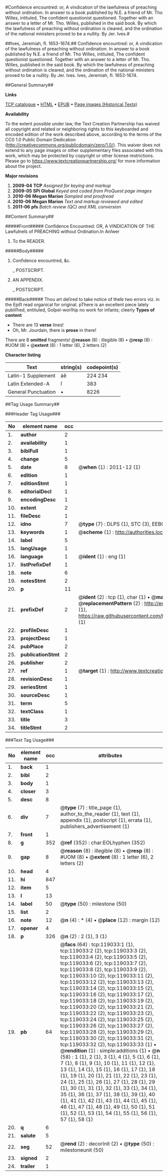 #Confidence encountred: or, A vindication of the lawfulness of preaching without ordination. In answer to a book published by N.E. a friend of Mr. Tho Willes, intituled, The confident questionist questioned. Together with an answer to a letter of Mr. Tho. Willes, published in the said book. By which the lawfulness of preaching without ordination is cleared, and the ordination of the national ministers proved to be a nullity. By Jer. Ives.#

##Ives, Jeremiah, fl. 1653-1674.##
Confidence encountred: or, A vindication of the lawfulness of preaching without ordination. In answer to a book published by N.E. a friend of Mr. Tho Willes, intituled, The confident questionist questioned. Together with an answer to a letter of Mr. Tho. Willes, published in the said book. By which the lawfulness of preaching without ordination is cleared, and the ordination of the national ministers proved to be a nullity. By Jer. Ives.
Ives, Jeremiah, fl. 1653-1674.

##General Summary##

**Links**

[TCP catalogue](http://www.ota.ox.ac.uk/tcp/)  • 
[HTML](http://tei.it.ox.ac.uk/tcp/Texts-HTML/free/A87/A87226.html)  • 
[EPUB](http://tei.it.ox.ac.uk/tcp/Texts-EPUB/free/A87/A87226.epub) • 
[Page images (Historical Texts)](https://historicaltexts.jisc.ac.uk/eebo-99866748e)

**Availability**

To the extent possible under law, the Text Creation Partnership has waived all copyright and related or neighboring rights to this keyboarded and encoded edition of the work described above, according to the terms of the CC0 1.0 Public Domain Dedication (http://creativecommons.org/publicdomain/zero/1.0/). This waiver does not extend to any page images or other supplementary files associated with this work, which may be protected by copyright or other license restrictions. Please go to https://www.textcreationpartnership.org/ for more information about the project.

**Major revisions**

1. __2009-04__ __TCP__ *Assigned for keying and markup*
1. __2009-05__ __SPi Global__ *Keyed and coded from ProQuest page images*
1. __2010-06__ __Megan Marion__ *Sampled and proofread*
1. __2010-06__ __Megan Marion__ *Text and markup reviewed and edited*
1. __2011-06__ __pfs__ *Batch review (QC) and XML conversion*

##Content Summary##

#####Front#####
Confidence Encountred: OR, A VINDICATION OF THE Lawfulneſs of PREACHING without Ordination.In Anſwer
1. To the READER.

#####Body#####

1. Confidence encountred, &c.

    _ POSTSCRIPT.

1. AN APPENDIX.

    _ POSTSCRIPT.

#####Back#####
Thou art deſired to take notice of theſe two errors viz. in the Epiſt read organical for original. pThere is an excellent piece lately publiſhed, entituled, Goſpel-worſhip no work for infants; cleerly
**Types of content**

  * There are 13 **verse** lines!
  * Oh, Mr. Jourdain, there is **prose** in there!

There are 8 **omitted** fragments! 
 @__reason__ (8) : illegible (8)  •  @__resp__ (8) : #UOM (8)  •  @__extent__ (8) : 1 letter (6), 2 letters (2)

**Character listing**


|Text|string(s)|codepoint(s)|
|---|---|---|
|Latin-1 Supplement|àê|224 234|
|Latin Extended-A|ſ|383|
|General Punctuation|•|8226|

##Tag Usage Summary##

###Header Tag Usage###

|No|element name|occ|attributes|
|---|---|---|---|
|1.|__author__|2||
|2.|__availability__|1||
|3.|__biblFull__|1||
|4.|__change__|5||
|5.|__date__|8| @__when__ (1) : 2011-12 (1)|
|6.|__edition__|1||
|7.|__editionStmt__|1||
|8.|__editorialDecl__|1||
|9.|__encodingDesc__|1||
|10.|__extent__|2||
|11.|__fileDesc__|1||
|12.|__idno__|7| @__type__ (7) : DLPS (1), STC (3), EEBO-CITATION (1), PROQUEST (1), VID (1)|
|13.|__keywords__|1| @__scheme__ (1) : http://authorities.loc.gov/ (1)|
|14.|__label__|5||
|15.|__langUsage__|1||
|16.|__language__|1| @__ident__ (1) : eng (1)|
|17.|__listPrefixDef__|1||
|18.|__note__|6||
|19.|__notesStmt__|2||
|20.|__p__|11||
|21.|__prefixDef__|2| @__ident__ (2) : tcp (1), char (1)  •  @__matchPattern__ (2) : ([0-9\-]+):([0-9IVX]+) (1), (.+) (1)  •  @__replacementPattern__ (2) : http://eebo.chadwyck.com/downloadtiff?vid=$1&page=$2 (1), https://raw.githubusercontent.com/textcreationpartnership/Texts/master/tcpchars.xml#$1 (1)|
|22.|__profileDesc__|1||
|23.|__projectDesc__|1||
|24.|__pubPlace__|2||
|25.|__publicationStmt__|2||
|26.|__publisher__|2||
|27.|__ref__|1| @__target__ (1) : http://www.textcreationpartnership.org/docs/. (1)|
|28.|__revisionDesc__|1||
|29.|__seriesStmt__|1||
|30.|__sourceDesc__|1||
|31.|__term__|5||
|32.|__textClass__|1||
|33.|__title__|3||
|34.|__titleStmt__|2||


###Text Tag Usage###

|No|element name|occ|attributes|
|---|---|---|---|
|1.|__back__|1||
|2.|__bibl__|2||
|3.|__body__|1||
|4.|__closer__|3||
|5.|__desc__|8||
|6.|__div__|7| @__type__ (7) : title_page (1), author_to_the_reader (1), text (1), appendix (1), postscript (1), errata (1), publishers_advertisement (1)|
|7.|__front__|1||
|8.|__g__|352| @__ref__ (352) : char:EOLhyphen (352)|
|9.|__gap__|8| @__reason__ (8) : illegible (8)  •  @__resp__ (8) : #UOM (8)  •  @__extent__ (8) : 1 letter (6), 2 letters (2)|
|10.|__head__|4||
|11.|__hi__|847||
|12.|__item__|5||
|13.|__l__|13||
|14.|__label__|50| @__type__ (50) : milestone (50)|
|15.|__list__|2||
|16.|__note__|12| @__n__ (4) : * (4)  •  @__place__ (12) : margin (12)|
|17.|__opener__|4||
|18.|__p__|326| @__n__ (2) : 2 (1), 3 (1)|
|19.|__pb__|64| @__facs__ (64) : tcp:119033:1 (1), tcp:119033:2 (2), tcp:119033:3 (2), tcp:119033:4 (2), tcp:119033:5 (2), tcp:119033:6 (2), tcp:119033:7 (2), tcp:119033:8 (2), tcp:119033:9 (2), tcp:119033:10 (2), tcp:119033:11 (2), tcp:119033:12 (2), tcp:119033:13 (2), tcp:119033:14 (2), tcp:119033:15 (2), tcp:119033:16 (2), tcp:119033:17 (2), tcp:119033:18 (2), tcp:119033:19 (2), tcp:119033:20 (2), tcp:119033:21 (2), tcp:119033:22 (2), tcp:119033:23 (2), tcp:119033:24 (2), tcp:119033:25 (2), tcp:119033:26 (2), tcp:119033:27 (2), tcp:119033:28 (2), tcp:119033:29 (2), tcp:119033:30 (2), tcp:119033:31 (2), tcp:119033:32 (2), tcp:119033:33 (1)  •  @__rendition__ (1) : simple:additions (1)  •  @__n__ (58) : 1 (1), 2 (1), 3 (1), 4 (1), 5 (1), 6 (1), 7 (1), 8 (1), 9 (1), 10 (1), 11 (1), 12 (1), 13 (1), 14 (1), 15 (1), 16 (1), 17 (1), 18 (1), 19 (1), 20 (1), 21 (1), 22 (1), 23 (1), 24 (1), 25 (1), 26 (1), 27 (1), 28 (1), 29 (1), 30 (1), 31 (1), 32 (1), 33 (1), 34 (1), 35 (1), 36 (1), 37 (1), 38 (1), 39 (1), 40 (1), 41 (1), 42 (1), 43 (1), 44 (1), 45 (1), 46 (1), 47 (1), 48 (1), 49 (1), 50 (1), 51 (1), 52 (1), 53 (1), 54 (1), 55 (1), 56 (1), 57 (1), 58 (1)|
|20.|__q__|6||
|21.|__salute__|5||
|22.|__seg__|52| @__rend__ (2) : decorInit (2)  •  @__type__ (50) : milestoneunit (50)|
|23.|__signed__|2||
|24.|__trailer__|1||
